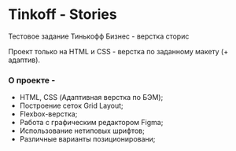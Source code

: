 # Tinkoff - Stories

Тестовое задание Тинькофф Бизнес - верстка сторис

Проект только на HTML и CSS - верстка по заданному макету (+ адаптив).

### О проекте -
- HTML, CSS (Адаптивная верстка по БЭМ);
- Построение сеток Grid Layout;
- Flexbox-верстка;
- Работа с графическим редактором Figma;
- Использование нетиповых шрифтов;
- Различные варианты позиционировани;
